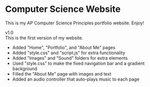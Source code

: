 # Computer Science Website
This is my AP Computer Science Principles portfolio website.
Enjoy!

v1.0 <br/>
This is the first version of my website.
 - Added "Home", "Portfolio", and "About Me" pages
 - Added "style.css" and "script.js" for extra functionality
 - Added "Images" and "Sound" folders for extra elements
 - Used "style.css" to make the fixed navigation bar and a gradient background
 - Filled the "About Me" page with images and text
 - Added an audio controller that auto-plays music to each page
